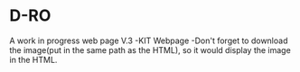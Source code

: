 # D-RO
A work in progress web page V.3
-KIT Webpage
-Don't forget to download the image(put in the same path as the HTML), so it would display the image in the HTML.
